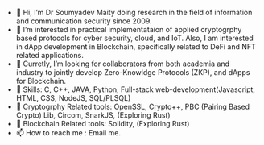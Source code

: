 - 👋 Hi, I’m Dr Soumyadev Maity doing research in the field of information and communication security since 2009.
- 👀 I’m interested in practical implementataion of applied cryptogrphy based protocols for cyber security, cloud, and IoT.  Also, I am interested in dApp development in Blockchain, specifically related to DeFi and NFT related applications.
- 💞️ Curretly, I’m looking for collaborators from both academia and industry to jointly develop Zero-Knowldge Protocols (ZKP), and dApps for Blockchain.
- 🌱 Skills: C, C++, JAVA, Python, Full-stack web-development(Javascript, HTML, CSS, NodeJS, SQL/PLSQL)
- 🌱 Cryptogrphy Related tools: OpenSSL, Crypto++, PBC (Pairing Based Crypto) Lib, Circom, SnarkJS, (Exploring Rust)
- 🌱 Blockchain Related tools: Solidity, (Exploring Rust)
- 📫 How to reach me : Email me.


<!---
SMaityCodes/SMaityCodes is a ✨ special ✨ repository because its `README.md` (this file) appears on your GitHub profile.
You can click the Preview link to take a look at your changes.
--->
